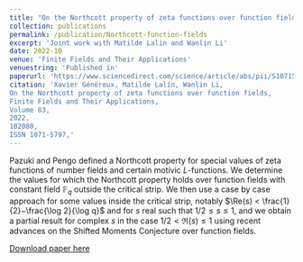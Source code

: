 ```yaml
---
title: "On the Northcott property of zeta functions over function fields"
collection: publications
permalink: /publication/Northcott-function-fields
excerpt: 'Joint work with Matilde Lalin and Wanlin Li'
date: 2022-10
venue: 'Finite Fields and Their Applications'
venuestring: 'Published in'
paperurl: 'https://www.sciencedirect.com/science/article/abs/pii/S1071579722000892'
citation: 'Xavier Généreux, Matilde Lalín, Wanlin Li,
On the Northcott property of zeta functions over function fields,
Finite Fields and Their Applications,
Volume 83,
2022,
102080,
ISSN 1071-5797,'
---
```

Pazuki and Pengo defined a Northcott property for special values of zeta functions of number fields and certain motivic $L$-functions. We determine the values for which the Northcott property holds over function fields with constant field $\mathbb F_q$ outside the critical strip. We then use a case by case approach for some values inside the critical strip, notably $\Re(s) < \frac{1}{2}−\frac{\log 2}{\log q}$ and for $s$ real such that $1/2≤s≤1$, and we obtain a partial result for complex $s$ in the case $1/2 < \Re(s)\leq 1$ using recent advances on the Shifted Moments Conjecture over function fields.

[Download paper here](https://www.sciencedirect.com/science/article/abs/pii/S1071579722000892)
